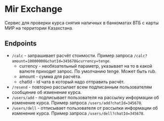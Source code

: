 # Mir Exchange

Сервис для проверки курса снятия наличных в банкоматах ВТБ с карты МИР на территории Казахстана.

## Endpoints

- `/calc` - запрашивает расчёт стоимости. Пример запроса `/calc?amount=10000000&chatId=345678&currency=tenge`.
  - currency - необязательный параметр, указывает на то в какой валюте приходит запрос. По умолчанию tenge.
  Может быть rub.
  - amount - сумма для расчёта.
  - chatId - id чата в который надо отправить расчёт.
- `/resend` - повторно рассылает всем подписанным пользователям сообщение об изменение курса.
- `/users/add` - подписывает пользователя на рассылку информации об изменение курса. Пример запроса `/users/add?chatId=345678`.
- `/users/dell` - отписывает пользователя от рассылки информации об изменение курса. Пример запроса `/users/dell?chatId=345678`.
